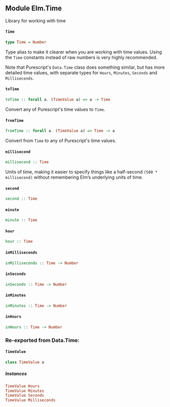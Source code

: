 ## Module Elm.Time

Library for working with time

#### `Time`

``` purescript
type Time = Number
```

Type alias to make it clearer when you are working with time values.
Using the `Time` constants instead of raw numbers is very highly recommended.

Note that Purescript's `Data.Time` class does something similar, but has more detailed
time values, with separate types for `Hours`, `Minutes`, `Seconds` and `Milliseconds`.

#### `toTime`

``` purescript
toTime :: forall a. (TimeValue a) => a -> Time
```

Convert any of Purescript's time values to `Time`.

#### `fromTime`

``` purescript
fromTime :: forall a. (TimeValue a) => Time -> a
```

Convert from `Time` to any of Purescript's time values.

#### `millisecond`

``` purescript
millisecond :: Time
```

Units of time, making it easier to specify things like a half-second
`(500 * millisecond)` without remembering Elm&rsquo;s underlying units of time.

#### `second`

``` purescript
second :: Time
```

#### `minute`

``` purescript
minute :: Time
```

#### `hour`

``` purescript
hour :: Time
```

#### `inMilliseconds`

``` purescript
inMilliseconds :: Time -> Number
```

#### `inSeconds`

``` purescript
inSeconds :: Time -> Number
```

#### `inMinutes`

``` purescript
inMinutes :: Time -> Number
```

#### `inHours`

``` purescript
inHours :: Time -> Number
```


### Re-exported from Data.Time:

#### `TimeValue`

``` purescript
class TimeValue a
```

##### Instances
``` purescript
TimeValue Hours
TimeValue Minutes
TimeValue Seconds
TimeValue Milliseconds
```

